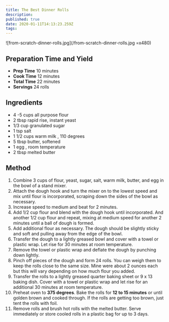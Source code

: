 ```yaml
---
title: The Best Dinner Rolls
description: 
published: true
date: 2020-01-11T14:13:23.259Z
tags: 
---
```


![from-scratch-dinner-rolls.jpg](/from-scratch-dinner-rolls.jpg =x480)
&nbsp;  

## Preparation Time and Yield

- **Prep Time** 10 minutes
- **Cook Time** 12 minutes
- **Total Time** 22 minutes
- **Servings** 24 rolls
  &nbsp;

## Ingredients

- 4 -5 cups all purpose flour
- 2 tbsp rapid rise, instant yeast
- 1/3 cup granulated sugar
- 1 tsp salt
- 1 1/2 cups warm milk , 110 degrees
- 5 tbsp butter, softened
- 1 egg , room temperature
- 2 tbsp melted butter
  &nbsp;

## Method

1. Combine 3 cups of flour, yeast, sugar, salt, warm milk, butter, and egg in the bowl of a stand mixer.
2. Attach the dough hook and turn the mixer on to the lowest speed and mix until flour is incorporated, scraping down the sides of the bowl as necessary.
3. Increase speed to medium and beat for 2 minutes.
4. Add 1/2 cup flour and blend with the dough hook until incorporated. And another 1/2 cup flour and repeat, mixing at medium speed for another 2 minutes until a ball of dough is formed.
5. Add additional flour as necessary. The dough should be slightly sticky and soft and pulling away from the edge of the bowl.
6. Transfer the dough to a lightly greased bowl and cover with a towel or plastic wrap. Let rise for 30 minutes at room temperature.
7. Remove the towel or plastic wrap and deflate the dough by punching down lightly.
8. Pinch off pieces of the dough and form 24 rolls. You can weigh them to keep the rolls close to the same size. Mine were about 2 ounces each but this will vary depending on how much flour you added.
9. Transfer the rolls to a lightly greased quarter baking sheet or 9 x 13 baking dish. Cover with a towel or plastic wrap and let rise for an additional 30 minutes at room temperature.
10. Preheat oven to **375 degrees**. Bake the rolls for **12 to 15 minutes** or until golden brown and cooked through. If the rolls are getting too brown, just tent the rolls with foil.
11. Remove rolls and brush hot rolls with the melted butter. Serve immediately or store cooled rolls in a plastic bag for up to 3 days.
